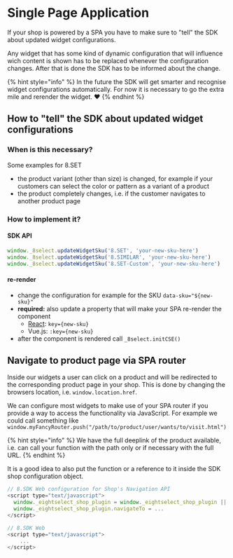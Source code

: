 # Single Page Application

If your shop is powered by a SPA you have to make sure to "tell" the SDK about updated widget configurations.

Any widget that has some kind of dynamic configuration that will influence wich content is shown has to be replaced whenever the configuration changes. After that is done the SDK has to be informed about the change.&#x20;

{% hint style="info" %}
In the future the SDK will get smarter and recognise widget configurations automatically. For now it is necessary to go the extra mile and rerender the widget. ❤️
{% endhint %}

## How to "tell" the SDK about updated widget configurations

### When is this necessary?

Some examples for 8.SET

* the product variant (other than size) is changed, for example if your customers can select the color or pattern as a variant of a product
* the product completely changes, i.e. if the customer navigates to another product page

### How to implement it?

#### SDK API

```javascript
window._8select.updateWidgetSku('8.SET', 'your-new-sku-here')
window._8select.updateWidgetSku('8.SIMILAR', 'your-new-sku-here')
window._8select.updateWidgetSku('8.SET-Custom', 'your-new-sku-here')
```

#### re-render

* change the configuration for example for the SKU `data-sku="${new-sku}"`
* **required:** also update a property that will make your SPA re-render the component
  * [React](https://reactjs.org/docs/reconciliation.html#keys): `key={new-sku}`&#x20;
  * Vue.js: `:key={new-sku}`
* after the component is rendered call `_8select.initCSE()`

## Navigate to product page via SPA router

Inside our widgets a user can click on a product and will be redirected to the corresponding product page in your shop. This is done by changing the browsers location, i.e. `window.location.href`.

We can configure most widgets to make use of your SPA router if you provide a way to access the functionality via JavaScript. For example we could call something like `window.myFancyRouter.push("/path/to/product/user/wants/to/visit.html")`

{% hint style="info" %}
We have the full deeplink of the product available, i.e. can call your function with the path only or if necessary with the full URL.
{% endhint %}

It is a good idea to also put the function or a reference to it inside the SDK shop configuration object.

```javascript
// 8.SDK Web configuration for Shop's Navigation API
<script type="text/javascript">
  window._eightselect_shop_plugin = window._eightselect_shop_plugin || {};
  window._eightselect_shop_plugin.navigateTo = ...
</script>

// 8.SDK Web
<script type="text/javascript">
    ...
</script>
```

